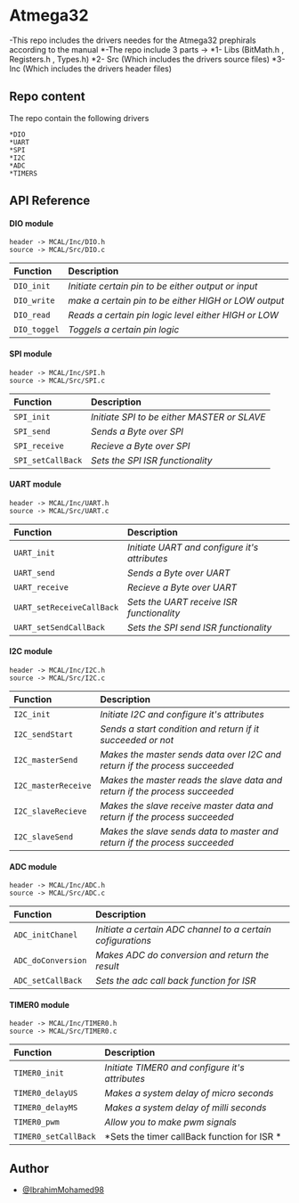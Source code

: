 
# Atmega32

-This repo includes the drivers needes for the Atmega32 prephirals according to the manual
*-The repo include 3 parts  -> *1- Libs (BitMath.h , Registers.h , Types.h)
                               *2- Src  (Which includes the drivers source files)
                               *3- Inc  (Which includes the drivers header files)

## Repo content 
   The repo contain the following drivers

    *DIO
    *UART
    *SPI
    *I2C
    *ADC
    *TIMERS
    





## API Reference

#### DIO module

```http
header -> MCAL/Inc/DIO.h
source -> MCAL/Src/DIO.c
```

| Function    |  Description                                         |
| :--------   |  :---------------------------------------------------|
| `DIO_init`  |  *Initiate certain pin to be either output or input* |
| `DIO_write` |  *make a certain pin to be either HIGH or LOW output*|
| `DIO_read`  |  *Reads a certain pin logic level either HIGH or LOW*|
| `DIO_toggel`|  *Toggels a certain pin logic*                       |

#### SPI module

```http
header -> MCAL/Inc/SPI.h
source -> MCAL/Src/SPI.c
```

| Function          |  Description                                         |
| :--------         |  :---------------------------------------------------|
| `SPI_init`        |  *Initiate  SPI to be either MASTER or SLAVE*     |
| `SPI_send`        |  *Sends a Byte over SPI*                             |
| `SPI_receive`     |  *Recieve a Byte over SPI*                           |
| `SPI_setCallBack` |  *Sets the SPI ISR functionality*                    |

#### UART module

```http
header -> MCAL/Inc/UART.h
source -> MCAL/Src/UART.c
```

| Function                   |  Description                                         |
| :--------                  |  :---------------------------------------------------|
| `UART_init`                |  *Initiate  UART and configure it's attributes*   |
| `UART_send`                |  *Sends a Byte over UART*                            |
| `UART_receive`             |  *Recieve a Byte over UART*                          |
| `UART_setReceiveCallBack`  |  *Sets the UART receive ISR functionality*           |
| `UART_setSendCallBack`     |  *Sets the SPI send ISR functionality*               |

#### I2C module

```http
header -> MCAL/Inc/I2C.h
source -> MCAL/Src/I2C.c
```

| Function                   |  Description                                                                |
| :--------                  |  :--------------------------------------------------------------------------|
| `I2C_init`                 |  *Initiate  I2C and configure it's attributes*                           |
| `I2C_sendStart`            |  *Sends a start condition and return if it succeeded or not*                |
| `I2C_masterSend`           |  *Makes the master sends data over I2C and return if the process succeeded* |
| `I2C_masterReceive`        |  *Makes the master reads the slave data and return if the process succeeded*|
| `I2C_slaveRecieve`         |  *Makes the slave receive master data and return if the process succeeded*  |
| `I2C_slaveSend`            |  *Makes the slave sends data to master and return if the process succeeded* |


#### ADC module

```http
header -> MCAL/Inc/ADC.h
source -> MCAL/Src/ADC.c
```

| Function             |  Description                                                 |
| :--------------------|  :-----------------------------------------------------------|
| `ADC_initChanel`     |  *Initiate a certain ADC channel to a certain cofigurations* |
| `ADC_doConversion`   |  *Makes ADC do conversion and return the result*             |
| `ADC_setCallBack`    |  *Sets the adc call back function for ISR*                   |


#### TIMER0 module

```http
header -> MCAL/Inc/TIMER0.h
source -> MCAL/Src/TIMER0.c
```

| Function             |  Description                                         |
| :--------            |  :---------------------------------------------------|
| `TIMER0_init`        |  *Initiate TIMER0 and configure it's attributes*     |
| `TIMER0_delayUS`     |  *Makes a system delay of micro seconds*             |
| `TIMER0_delayMS`     |  *Makes a system delay of milli seconds*             |
| `TIMER0_pwm`         |  *Allow you to make pwm signals*                     |
| `TIMER0_setCallBack` |  *Sets the timer callBack function for ISR *         |


## Author

- [@IbrahimMohamed98](https://www.github.com/IbrahimMohamed98)
